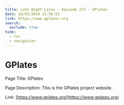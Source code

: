 ```yaml
---
title: Late Night Linux – Episode 273 - GPlates
date: 18/03/2024 21:56:53
link: https://www.gplates.org
search:
  exclude: true
hide:
  - toc
  - navigation
---
```


# GPlates

Page Title: GPlates

Page Description: This is the GPlates project website. 

Link: [https://www.gplates.org](https://www.gplates.org)
